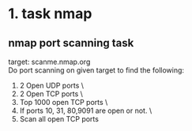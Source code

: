 # 1. task nmap 
## nmap port scanning task 
target: scanme.nmap.org \
Do port scanning on given target to find the following:


1. 2 Open UDP ports \
2. 2 Open TCP ports \
3. Top 1000 open TCP ports \
4. If ports 10, 31, 80,9091 are open or not. \
5. Scan all open TCP ports 
